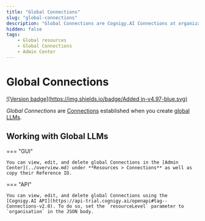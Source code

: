 ```yaml
---
title: "Global Connections"
slug: "global-connections"
description: "Global Connections are Cognigy.AI Connections at organization level."
hidden: false
tags:
    - Global resources
    - Global Connections
    - Admin Center
---
```


# Global Connections

[![Version badge](https://img.shields.io/badge/Added in-v4.97-blue.svg)](../../../../../release-notes/4.97.md)

_Global Connections_ are [Connections](../../../../build/connections.md) established when you create [global LLMs](../../../../empower/llms/overview.md).

## Working with Global LLMs

=== "GUI"

    You can view, edit, and delete global Connections in the [Admin Center](../overview.md) under **Resources > Connections** as well as copy their Reference ID.

=== "API"

    You can view, edit, and delete global Connections using the [Cognigy.AI API](https://api-trial.cognigy.ai/openapi#tag--Connections-v2.0). To do so, set the `resourceLevel` parameter to `organisation` in the JSON body.
